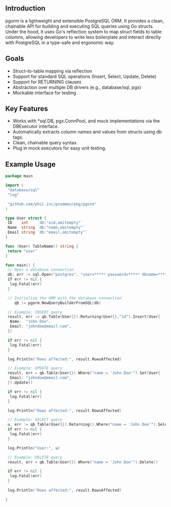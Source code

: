## Introduction

pgorm is a lightweight and extensible PostgreSQL ORM. It provides a clean, chainable API for building and executing SQL queries using Go structs. Under the hood, it uses Go's reflection system to map struct fields to table columns, allowing developers to write less boilerplate and interact directly with PostgreSQL in a type-safe and ergonomic way.

## Goals
- Struct-to-table mapping via reflection
- Support for standard SQL operations (Insert, Select, Update, Delete)
- Support for RETURNING clauses
- Abstraction over multiple DB drivers (e.g., database/sql, pgx)
- Mockable interface for testing

## Key Features

- Works with *sql.DB, pgx.ConnPool, and mock implementations via the DBExecutor interface.
- Automatically extracts column names and values from structs using db tags.
- Clean, chainable query syntax.
- Plug in mock executors for easy unit testing.

## Example Usage

``` go
package main

import (
 "database/sql"
 "log"

 "github.com/phil-inc/pcommon/pkg/pgorm"
)

type User struct {
 ID    int    `db:"uid,omitempty"`
 Name  string `db:"name,omitempty"`
 Email string `db:"email,omitempty"`
}

func (User) TableName() string {
 return "user"
}

func main() {
 // Open a database connection
 db, err := sql.Open("postgres", "user=***** password=***** dbname=***** sslmode=disable")
 if err != nil {
  log.Fatal(err)
 }

 // Initialize the ORM with the database connection
 	qb := pgorm.NewQueryBuilderFromSQL(db)

 // Example: INSERT query
 result, err := qb.Table(User{}).Returning(User{},"id").Insert(User{
  Name:  "John Doe",
  Email: "johndoe@email.com",
 })

 if err != nil {
  log.Fatal(err)
 }

 log.Println("Rows affected:", result.RowsAffected)

 // Example: UPDATE query
 result, err = qb.Table(User{}).Where("name = 'John Doe'").Set(User{
  Email: "johndoe@email.com",
 }).Update()

 if err != nil {
  log.Fatal(err)
 }

 log.Println("Rows affected:", result.RowsAffected)

 // Example: SELECT query
 u, err := qb.Table(User{}).Returning().Where("name = 'John Doe'").Select()
 if err != nil {
  log.Fatal(err)
 }

 log.Println("User:", u)

 // Example: DELETE query
 result, err = qb.Table(User{}).Where("name = 'John Doe'").Delete()

 if err != nil {
  log.Fatal(err)
 }
 
 log.Println("Rows affected:", result.RowsAffected)

}

```
